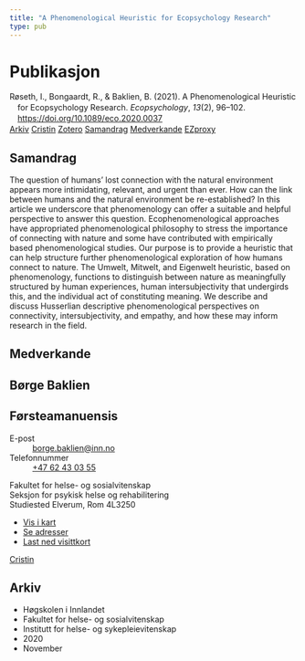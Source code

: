 ```yaml
---
title: "A Phenomenological Heuristic for Ecopsychology Research"
type: pub
---
```

<h1>Publikasjon</h1>
<article id="csl-bib-container-2CR3CBIC" class="csl-bib-container">
  <div class="csl-bib-body" style="line-height: 1.35; padding-left: 1em; text-indent:-1em;">
  <div class="csl-entry">R&#xF8;seth, I., Bongaardt, R., &amp; Baklien, B. (2021). A Phenomenological Heuristic for Ecopsychology Research. <i>Ecopsychology</i>, <i>13</i>(2), 96&#x2013;102. <a href="https://doi.org/10.1089/eco.2020.0037">https://doi.org/10.1089/eco.2020.0037</a></div>
</div>
  <div class="csl-bib-buttons">
    <a href="#taxonomy-article-2CR3CBIC" class="csl-bib-button">Arkiv</a>
    <a href="https://app.cristin.no/results/show.jsf?id=1845494" alt="Cristin URL" class="csl-bib-button">Cristin</a>
    <a href="http://zotero.org/groups/5022929/items/2CR3CBIC" alt="Zotero URL" class="csl-bib-button">Zotero</a>
    <a href="#abstract-article-2CR3CBIC" class="csl-bib-button">Samandrag</a>
    <a href="#contributors-article-2CR3CBIC" class="csl-bib-button">Medverkande</a>
    <a href="http://ezproxy.inn.no/login?url=https://doi.org/10.1089/eco.2020.0037" class="csl-bib-button">EZproxy</a>
  </div>
  <div id="csl-bib-meta-container-2CR3CBIC"></div>
</article>
<div id="csl-bib-meta-2CR3CBIC" class="csl-bib-meta">
  <article id="abstract-article-2CR3CBIC" class="abstract-article">
    <h1>Samandrag</h1>
    The question of humans’ lost connection with the natural environment appears more intimidating, relevant, and urgent than ever. How can the link between humans and the natural environment be re-established? In this article we underscore that phenomenology can offer a suitable and helpful perspective to answer this question. Ecophenomenological approaches have appropriated phenomenological philosophy to stress the importance of connecting with nature 
and some have contributed with empirically based phenomenological studies. Our purpose is to provide a heuristic that can help structure further phenomenological exploration of how humans connect to nature. The Umwelt, Mitwelt, and Eigenwelt heuristic, based on phenomenology, functions to distinguish between nature as meaningfully structured by human experiences, human intersubjectivity that undergirds this, and the individual act of constituting 
meaning. We describe and discuss Husserlian descriptive phenomenological perspectives on connectivity, intersubjectivity, and empathy, and how these may inform research in the field.
  </article>
  <article id="contributors-article-2CR3CBIC" class="contributors-article">
    <h1>Medverkande</h1>
    <div class="personas">
<div class="vrtx-hinn-person-card">
<div class="photo">
<i class="lar la-user-circle missing-person"></i>
</div>
<div class="info">
<hgroup><h1>Børge Baklien</h1>
<h2>Førsteamanuensis</h2>
</hgroup><dl>
<dt>E-post</dt>
<dd>
<a href="mailto:borge.baklien@inn.no">borge.baklien@inn.no</a>
</dd>
<dt>Telefonnummer</dt>
<dd><a href="tel:+4762430355">
+47 62 43 03 55
</a></dd>
</dl>
<p>
Fakultet for helse- og sosialvitenskap<br>
Seksjon for psykisk helse og rehabilitering<br>
Studiested Elverum,
Rom 4L3250
</p>
<ul class="vrtx-hinn-links">
<li><a href="https://www.google.com/maps?q=60.88177,11.53669">Vis i kart</a></li>
<li><a href="https://www.inn.no/finn-en-ansatt/borge-baklien.html#vrtx-hinn-addresses">Se adresser</a></li>
<li><a href="https://www.inn.no/finn-en-ansatt/borge-baklien.html?vrtx=vcf">Last ned visittkort</a></li>
</ul>
</div>
</div>
<a href="https://app.cristin.no/persons/show.jsf?id=319772" alt="Cristin URL" class="personas-cristin">Cristin</a>
</div>
  </article>
  <article id="taxonomy-article-2CR3CBIC" class="taxonomy-article">
    <h1>Arkiv</h1>
    <ul>
      <li>Høgskolen i Innlandet</li>
      <li>Fakultet for helse- og sosialvitenskap</li>
      <li>Institutt for helse- og sykepleievitenskap</li>
      <li>2020</li>
      <li>November</li>
    </ul>
  </article>
</div>
